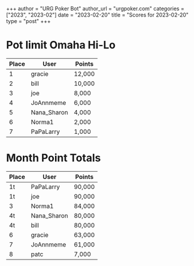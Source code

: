+++
author = "URG Poker Bot"
author_url = "urgpoker.com"
categories = ["2023", "2023-02"]
date = "2023-02-20"
title = "Scores for 2023-02-20"
type = "post"
+++
# Pot limit Omaha Hi-Lo

| Place | User | Points |
|-------|------|--------|
| 1 | gracie | 12,000 |
| 2 | bill | 10,000 |
| 3 | joe | 8,000 |
| 4 | JoAnnmeme | 6,000 |
| 5 | Nana_Sharon | 4,000 |
| 6 | Norma1 | 2,000 |
| 7 | PaPaLarry | 1,000 |

# Month Point Totals

| Place | User | Points |
|-------|------|--------|
| 1t | PaPaLarry | 90,000 |
| 1t | joe | 90,000 |
| 3 | Norma1 | 84,000 |
| 4t | Nana_Sharon | 80,000 |
| 4t | bill | 80,000 |
| 6 | gracie | 63,000 |
| 7 | JoAnnmeme | 61,000 |
| 8 | patc | 7,000 |
